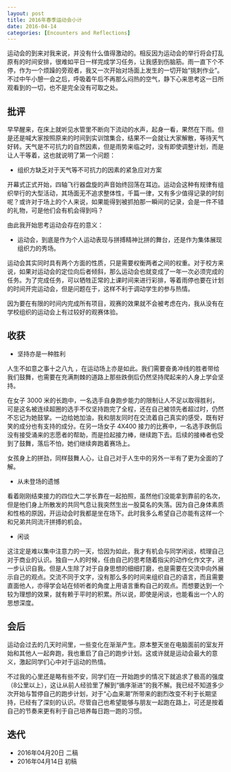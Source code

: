 ```yaml
---
layout: post
title: 2016年春季运动会小计
date: 2016-04-14
categories: [Encounters and Reflections]
---
```


运动会的到来对我来说，并没有什么值得激动的。相反因为运动会的举行将会打乱原有的时间安排，很难如平日一样完成学习任务，让我感到伤脑筋。雨一直下个不停，作为一个烦躁的旁观者，我又一次开始对场面上发生的一切开始“挑刺作业”。不过中午小憩一会之后，呼吸着午后不再那么闷热的空气，静下心来思考这一日所观看到的一切，也不是完全没有可取之处。

## 批评

早早醒来，在床上就听见水管里不断向下流动的水声，起身一看，果然在下雨。但是还是喊大家按照原来的时间到实训馆集合，结果不一会就让大家解散，等待天气好转。天气是不可抗力的自然因素，但是雨势来临之时，没有即使调整计划，而是让人干等着，这也就说明了第一个问题：

* 组织方缺乏对于天气等不可抗力的因素的紧急应对方案

开幕式正式开始，四轴飞行器盘旋的声音始终回荡在耳边。运动会这种有规律有组织举行的大型活动，其场面无不追求整体性，千篇一律，又有多少值得记录的时刻呢？或许对于场上的个人来说，如果能得到被抓拍那一瞬间的记录，会是一件不错的礼物，可是他们会有机会得到吗？

由此我开始思考运动会存在的意义：

* 运动会，到底是作为个人运动表现与拼搏精神比拼的舞台，还是作为集体展现组织力的秀场。

运动会其实同时具有两个方面的性质，只是需要权衡两者之间的权重。对于校方来说，如果对运动会的定位向后者倾斜，那么运动会也就变成了一年一次必须完成的任务。为了完成任务，可以牺牲正常的上课时间来进行彩排，等着雨停也要在计划的时间开完运动会，但是问题在于，这样不利于调动学生的参与热情。

因为要在有限的时间内完成所有项目，观赛的效果就不会被考虑在内，我从没有在学校组织的运动会上有过较好的观赛体验。

## 收获

* 坚持亦是一种胜利

人生不如意之事十之八九 ，在运动场上亦是如此。我们需要奋勇冲线的胜者带给我们鼓舞，也需要在充满荆棘的道路上那些跌倒后仍然坚持爬起来的人身上学会坚持。

在女子 3000 米的长跑中，一名选手自身跑步能力的限制让人不足以取得胜利，可是这名被连续超圈的选手不仅坚持跑完了全程，还在自己被领先者超过时，仍然不忘记为她鼓掌。一边给她加油，我和朋友同时在交流着自己真实的感受，既有好笑的成分也有支持的成分。在另一场女子 4X400 接力的比赛中，一名选手跌倒后没有接受涌来的志愿者的帮助，而是捡起接力棒，继续跑下去。后续的接棒者也受到了鼓舞，落后不怕，她们继续奔跑着赛场上。

女孩身上的拼劲，同样鼓舞人心，让自己对于人生中的另外一半有了更为全面的了解。

* 从未登场的遗憾

看着刚刚结束接力的四位大二学长靠在一起拍照，虽然他们没能拿到靠前的名次，但是他们身上所散发的共同气息让我突然生出一股莫名的失落。因为自己身体素质和性格的原因，开运动会时我都是坐在场下。此时我多么希望自己亦能有这样一个和兄弟共同流汗拼搏的机会。

* 闲谈

这注定是难以集中注意力的一天，恰因为如此，我才有机会与同学闲谈，梳理自己对于商业的认识。独自一人的时候，任由自己的思考随着指尖的动作化作文字，进一步认识自我。但是人生除了对于自身思想的细细打磨，也是需要在交流中向外展示自己的观点。交流不同于文字，没有那么多的时间来组织自己的语言，而且需要直面他人，亦得学会站在倾听者的角度上用语言重构自己的观点。而想要达到一个较为理想的效果，就有赖于平时的积累。所以说，即使是闲谈，也能看出一个人的思想深度。

## 会后

运动会过去的几天时间里，一些变化在渐渐产生。原本整天坐在电脑面前的室友开始和其他人一起奔跑，我也重启了自己的跑步计划。这或许就是运动会最大的意义，激起同学们心中对于运动的热情。

不过我的心里还是略有些不安，同学们在一开始跑步的情况下就追求了极高的强度（8公里以上），这让从前人经验里了解到“循序渐进”的我不解。我已经不知道多少次开始与暂停自己的跑步计划，对于“心血来潮”所带来的剧烈改变不利于长期坚持，已经有了深刻的认识。尽管自己也希望能够与朋友一起跑在路上，可还是按着自己的节奏来更有利于自己培养每日跑一跑的习惯。

## 迭代

* 2016年04月20日 二稿
* 2016年04月14日 初稿

